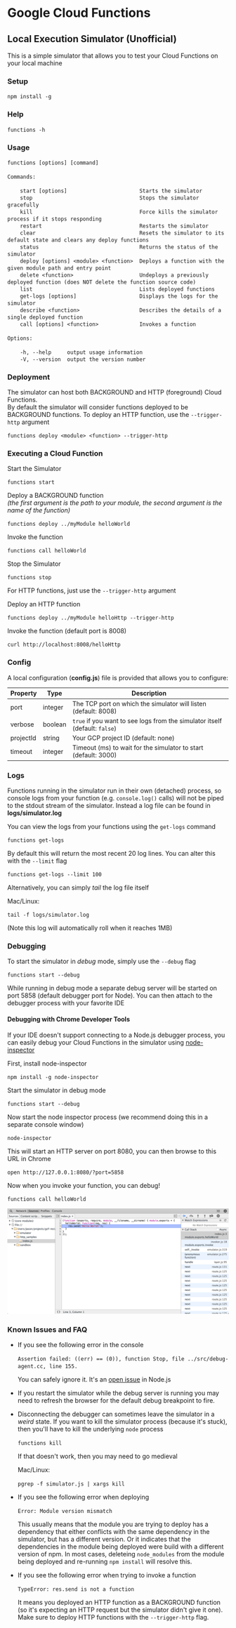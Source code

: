 
# Google Cloud Functions
## Local Execution Simulator (Unofficial)

This is a simple simulator that allows you to test your Cloud Functions on your local machine

### Setup

    npm install -g

### Help

    functions -h

### Usage

    functions [options] [command]

    Commands:

        start [options]                       Starts the simulator
        stop                                  Stops the simulator gracefully
        kill                                  Force kills the simulator process if it stops responding
        restart                               Restarts the simulator
        clear                                 Resets the simulator to its default state and clears any deploy functions
        status                                Returns the status of the simulator
        deploy [options] <module> <function>  Deploys a function with the given module path and entry point
        delete <function>                     Undeploys a previously deployed function (does NOT delete the function source code)
        list                                  Lists deployed functions
        get-logs [options]                    Displays the logs for the simulator
        describe <function>                   Describes the details of a single deployed function
        call [options] <function>             Invokes a function

    Options:

        -h, --help     output usage information
        -V, --version  output the version number

### Deployment

The simulator can host both BACKGROUND and HTTP (foreground) Cloud Functions.  
By default the simulator will consider functions deployed to be BACKGROUND functions. 
To deploy an HTTP function, use the `--trigger-http` argument

    functions deploy <module> <function> --trigger-http

### Executing a Cloud Function

Start the Simulator

    functions start    

Deploy a BACKGROUND function  
*(the first argument is the path to your module, the second argument is the name of the function)*

    functions deploy ../myModule helloWorld

Invoke the function

    functions call helloWorld

Stop the Simulator

    functions stop     

For HTTP functions, just use the `--trigger-http` argument

Deploy an HTTP function

    functions deploy ../myModule helloHttp --trigger-http  

Invoke the function (default port is 8008)

    curl http://localhost:8008/helloHttp    

### Config

A local configuration (**config.js**) file is provided that allows you to configure:

| Property | Type | Description |
|-------|---|----------|
| port | integer | The TCP port on which the simulator will listen (default: 8008) | 
| verbose | boolean | `true` if you want to see logs from the simulator itself (default: `false`) |
| projectId | string | Your GCP project ID (default: none) |
| timeout | integer | Timeout (ms) to wait for the simulator to start (default: 3000) |

### Logs

Functions running in the simulator run in their own (detached) process, so 
console logs from your function (e.g. `console.log()` calls) will not be piped to 
the stdout stream of the simulator.  Instead a log file can be found in **logs/simulator.log**

You can view the logs from your functions using the `get-logs` command

    functions get-logs

By default this will return the most recent 20 log lines.  You can alter this with the `--limit` flag

    functions get-logs --limit 100

Alternatively, you can simply *tail* the log file itself

Mac/Linux:

    tail -f logs/simulator.log

(Note this log will automatically roll when it reaches 1MB)

### Debugging

To start the simulator in *debug* mode, simply use the `--debug` flag

    functions start --debug

While running in debug mode a separate debug server will be started on port 5858 
(default debugger port for Node).  You can then attach to the debugger process 
with your favorite IDE

#### Debugging with Chrome Developer Tools

If your IDE doesn't support connecting to a Node.js debugger process, you can 
easily debug your Cloud Functions in the simulator using [node-inspector](https://github.com/node-inspector/node-inspector)

First, install node-inspector

    npm install -g node-inspector

Start the simulator in debug mode

    functions start --debug

Now start the node inspector process (we recommend doing this in a separate console window)

    node-inspector

This will start an HTTP server on port 8080, you can then browse to this URL in Chrome

    open http://127.0.0.1:8080/?port=5858

Now when you invoke your function, you can debug!

    functions call helloWorld

![Debugging with Chrome Developer Tools](img/debugging.png "Debugging with Chrome Developer Tools")    

### Known Issues and FAQ

 - If you see the following error in the console

    `Assertion failed: ((err) == (0)), function Stop, file ../src/debug-agent.cc, line 155.`

    You can safely ignore it.  It's an [open issue](https://github.com/nodejs/node/issues/781) in Node.js

 - If you restart the simulator while the debug server is running you may need to refresh the browser for
   the default debug breakpoint to fire.

 - Disconnecting the debugger can sometimes leave the simulator in a *weird* state. 
   If you want to kill the simulator process (because it's stuck), then you'll have 
   to kill the underlying `node` process

   `functions kill`

   If that doesn't work, then you may need to go medieval

   Mac/Linux:

    `pgrep -f simulator.js | xargs kill`


- If you see the following error when deploying

    `Error: Module version mismatch`

    This usually means that the module you are trying to deploy has a dependency that either 
    conflicts with the same dependency in the simulator, but has a different version.  Or it
    indicates that the dependencies in the module being deployed were build with a different 
    version of npm.  In most cases, deleteing `node_modules` from the module being deployed and
    re-running `npm install` will resolve this.

- If you see the following error when trying to invoke a function

    `TypeError: res.send is not a function`

    It means you deployed an HTTP function as a BACKGROUND function (so it's expecting an 
    HTTP request but the simulator didn't give it one).  Make sure to deploy HTTP functions
    with the `--trigger-http` flag.